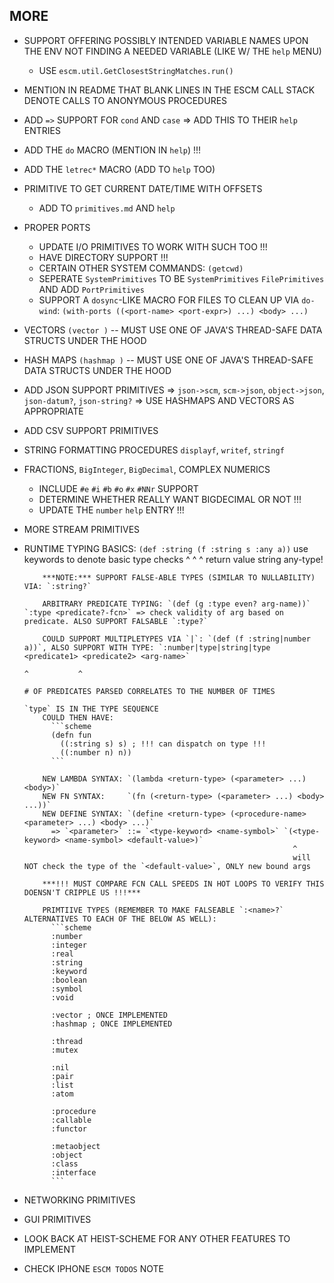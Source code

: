 <!-- TODO.md -->

## MORE


- SUPPORT OFFERING POSSIBLY INTENDED VARIABLE NAMES UPON THE ENV NOT FINDING A NEEDED VARIABLE (LIKE W/ THE `help` MENU)
  * USE `escm.util.GetClosestStringMatches.run()`

- MENTION IN README THAT BLANK LINES IN THE ESCM CALL STACK DENOTE CALLS TO ANONYMOUS PROCEDURES



- ADD `=>` SUPPORT FOR `cond` AND `case`
  => ADD THIS TO THEIR `help` ENTRIES



- ADD THE `do` MACRO (MENTION IN `help`) !!!
- ADD THE `letrec*` MACRO (ADD TO `help` TOO)


- PRIMITIVE TO GET CURRENT DATE/TIME WITH OFFSETS
  * ADD TO `primitives.md` AND `help`



- PROPER PORTS
  * UPDATE I/O PRIMITIVES TO WORK WITH SUCH TOO !!!
  * HAVE DIRECTORY SUPPORT !!!
  * CERTAIN OTHER SYSTEM COMMANDS: `(getcwd)`
  * SEPERATE `SystemPrimitives` TO BE `SystemPrimitives` `FilePrimitives` AND ADD `PortPrimitives`
  * SUPPORT A `dosync`-LIKE MACRO FOR FILES TO CLEAN UP VIA `do-wind`: 
    `(with-ports ((<port-name> <port-expr>) ...) <body> ...)`

- VECTORS `(vector )` -- MUST USE ONE OF JAVA'S THREAD-SAFE DATA STRUCTS UNDER THE HOOD
- HASH MAPS `(hashmap )` -- MUST USE ONE OF JAVA'S THREAD-SAFE DATA STRUCTS UNDER THE HOOD

- ADD JSON SUPPORT PRIMITIVES
  => `json->scm`, `scm->json`, `object->json`, `json-datum?`, `json-string?`
  => USE HASHMAPS AND VECTORS AS APPROPRIATE

- ADD CSV SUPPORT PRIMITIVES

- STRING FORMATTING PROCEDURES `displayf`, `writef`, `stringf`

- FRACTIONS, `BigInteger`, `BigDecimal`, COMPLEX NUMERICS
  * INCLUDE `#e` `#i` `#b` `#o` `#x` `#NNr` SUPPORT
  * DETERMINE WHETHER REALLY WANT BIGDECIMAL OR NOT !!!
  * UPDATE THE `number` `help` ENTRY !!!

- MORE STREAM PRIMITIVES




- RUNTIME TYPING
  BASICS: `(def :string (f :string s :any a))` use keywords to denote basic type checks
                ^          ^         ^
            return value  string     any-type!

          ***NOTE:*** SUPPORT FALSE-ABLE TYPES (SIMILAR TO NULLABILITY) VIA: `:string?`
          
          ARBITRARY PREDICATE TYPING: `(def (g :type even? arg-name))` `:type <predicate?-fcn>` => check validity of arg based on predicate. ALSO SUPPORT FALSABLE `:type?`

          COULD SUPPORT MULTIPLETYPES VIA `|`: `(def (f :string|number a))`, ALSO SUPPORT WITH TYPE: `:number|type|string|type <predicate1> <predicate2> <arg-name>`
                                                                                                              ^           ^
                                                                                                              # OF PREDICATES PARSED CORRELATES TO THE NUMBER OF TIMES
                                                                                                              `type` IS IN THE TYPE SEQUENCE
          COULD THEN HAVE:
            ```scheme
            (defn fun
              ((:string s) s) ; !!! can dispatch on type !!!
              ((:number n) n))
            ```

          NEW LAMBDA SYNTAX: `(lambda <return-type> (<parameter> ...) <body>)`
          NEW FN SYNTAX:     `(fn (<return-type> (<parameter> ...) <body> ...))`
          NEW DEFINE SYNTAX: `(define <return-type> (<procedure-name> <parameter> ...) <body> ...)`
            => `<parameter>` ::= `<type-keyword> <name-symbol>` `(<type-keyword> <name-symbol> <default-value>)`
                                                                  ^
                                                                  will NOT check the type of the `<default-value>`, ONLY new bound args

          ***!!! MUST COMPARE FCN CALL SPEEDS IN HOT LOOPS TO VERIFY THIS DOENSN'T CRIPPLE US !!!***

          PRIMTIIVE TYPES (REMEMBER TO MAKE FALSEABLE `:<name>?` ALTERNATIVES TO EACH OF THE BELOW AS WELL):
            ```scheme
            :number
            :integer
            :real
            :string
            :keyword
            :boolean
            :symbol
            :void

            :vector ; ONCE IMPLEMENTED
            :hashmap ; ONCE IMPLEMENTED

            :thread
            :mutex

            :nil
            :pair
            :list
            :atom

            :procedure
            :callable
            :functor

            :metaobject
            :object
            :class
            :interface
            ```




- NETWORKING PRIMITIVES

- GUI PRIMITIVES

- LOOK BACK AT HEIST-SCHEME FOR ANY OTHER FEATURES TO IMPLEMENT

- CHECK IPHONE `ESCM TODOS` NOTE